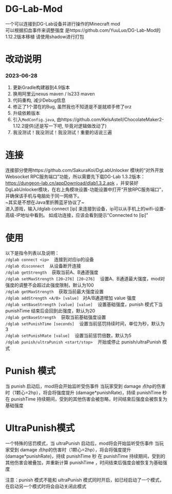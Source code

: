 # DG-Lab-Mod
一个可以连接到DG-Lab设备并进行操作的Minecraft mod  
可以根据扣血事件来调整强度
是https://github.com/YuuLuo/DG-Lab-Mod的1.12.2版本移植
请使用shadow进行打包
# 改动说明
### 2023-06-28
1. 更新Gradle构建器到4.9版本
2. 换用阿里云nexus maven / ls233 maven
3. 代码重构, 减少Debug信息
4. 修正了1个潜在的Bug, 虽然我也不知道是不是就顺手修了orz
5. 升级依赖版本
6. 引入`ModConfig.java`, 由https://github.com/KelsAstell/ChocolateMaker2-1.12.2提供(还是写一下吧, 毕竟对逻辑做改动了)
7. 我没测试！我没测试！我没测试！重要的话说三遍
# 连接
连接部分使用https://github.com/SakuraKoi/DgLabUnlocker 模块的“对外开放Websocket RPC服务端口”功能，所以需要先下载DG-Lab 1.3.2版本：https://dungeon-lab.cn/appDownload/dlab1.3.2.apk ，并安装好DgLabUnlocker模块，在右上角模块设置-功能设置中打开“开放RPC服务端口”，并确保该手机与电脑处于同一网络下。  
~其实是不想在Java里折腾蓝牙协议了~  
进入游戏，输入/dglab connect [ip] 来连接到设备，ip可以从手机上的wifi-设置-高级-IP地址中看到。
如成功连接，应该会看到提示“Connected to [ip]"
# 使用
以下是指令列表以及说明：  
`/dglab connect <ip>` &nbsp;&nbsp;    连接到对应ip的设备  
`/dglab disconnect`  &nbsp;&nbsp;   从设备断开连接  
`/dglab getStrength`  &nbsp;&nbsp;  获取当前A、B通道强度  
`/dglab setMaxStrength [20~276] [20~276]` &nbsp;&nbsp;  设置A、B通道最大强度，mod对强度的调整不会超过此强度限制，默认为100  
`/dglab getMaxStrength` &nbsp;&nbsp;  获取当前最大强度设置  
`/dglab addStrength <A/B> [value]`&nbsp;&nbsp; 对A/B通道增加 value 强度  
`/dglab setBaseStrength [value] [value]`  &nbsp;&nbsp;  设置基础强度，punish 模式下当 punishTime 结束后会回到此强度，默认为20  
`/dglab getBaseStrength` &nbsp;&nbsp;   获取当前基础强度设置  
`/dglab setPunishTime [seconds]`  &nbsp;&nbsp;  设置当前惩罚持续时间，单位为秒，默认为3  
`/dglab setPunishRate [value]` &nbsp;&nbsp;   设置当前惩罚倍数，默认为5  
`/dglab punish/ultraPunish <start/stop>` &nbsp;&nbsp;   开始或停止 punish/ultraPunish 模式
# Punish 模式
当 punish 启动后，mod将会开始监听受伤事件
当玩家受到 damage 点hp的伤害时（1颗心=2hp），将会将强度提升 (damage*punishRate)，持续 punishTime 秒
在 punishTime 持续期间，受到的其他伤害会被忽略，时间结束后强度会被恢复为基础强度
# UltraPunish模式
一个特殊的惩罚模式，当 ultraPunish 启动后，mod将会开始监听受伤事件
当玩家受到 damage 点hp的伤害时（1颗心=2hp），将会将强度提升 (damage*punishRate)，持续 punishTime 秒
在 punishTime 持续期间，受到的其他伤害会被叠加，并重新计算 punishTime ，时间结束后强度会被恢复为基础强度

注意：punish 模式不能和 ultraPunish 模式同时开启，如已经启动了一个模式，在启动另一个模式时将会自动关闭此模式
